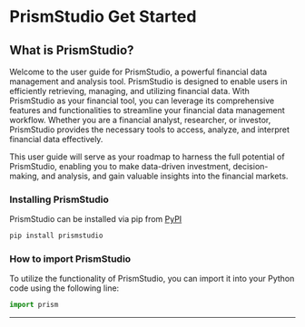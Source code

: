 # PrismStudio Get Started


## What is PrismStudio?

Welcome to the user guide for PrismStudio, a powerful financial data management and analysis tool. PrismStudio is designed to enable users in efficiently retrieving, managing, and utilizing financial data. With PrismStudio as your financial tool, you can leverage its comprehensive features and functionalities to streamline your financial data management workflow. Whether you are a financial analyst, researcher, or investor, PrismStudio provides the necessary tools to access, analyze, and interpret financial data effectively.

This user guide will serve as your roadmap to harness the full potential of PrismStudio, enabling you to make data-driven investment, decision-making, and analysis, and gain valuable insights into the financial markets.

### Installing PrismStudio

PrismStudio can be installed via pip from [PyPI](https://pypi.org/project/prismstudio/)

```python
pip install prismstudio
```

### How to import PrismStudio

To utilize the functionality of PrismStudio, you can import it into your Python code using the following line:

```python
import prism
```


---